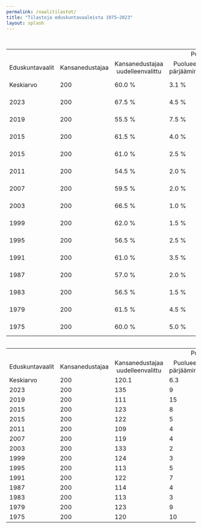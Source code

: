```yaml
---
permalink: /vaalitilastot/
title: "Tilastoja eduskuntavaaleista 1975–2023"
layout: splash
---
```


<br>

<div style="overflow-x:auto;">
<table>
<tr style="text-align:center">
  <td style="text-align:right"></td>
  <td style="text-align:center"></td>
  <td style="text-align:center"></td>
  <td colspan=2 style="text-align:center">Putoamisen syy</td>
  <td></td>
  <td></td>
</tr>
  
<tr style="text-align:center">
  <td style="text-align:right">Eduskuntavaalit</td>
  <td style="text-align:center">Kansanedustajaa</td>
  <td style="text-align:center">Kansanedustajaa<br>uudelleenvalittu</td>
  <td>Puolueen<br>pärjääminen</td>
  <td>Henkilökohtaiset<br>äänet</td>
  <td>Ei ehdolla</td>
  <td>Yhteensä</td>
</tr>
    <tr>
        <td>Keskiarvo</td>
        <td>200</td>
        <td>60.0  %</td>
        <td>3.1  %</td>
        <td>16.8  %</td>
        <td>20.1  %</td>
        <td>100.0  %</td>
    </tr>
    <tr>
        <td>2023</td>
        <td>200</td>
        <td>67.5 %</td>
        <td>4.5 %</td>
        <td>10.0 %</td>
        <td>18.0 %</td>
        <td>100.0 %</td>
    </tr>
    <tr>
        <td>2019</td>
        <td>200</td>
        <td>55.5 %</td>
        <td>7.5 %</td>
        <td>14.5 %</td>
        <td>22.5 %</td>
        <td>100.0 %</td>
    </tr>
    <tr>
        <td>2015</td>
        <td>200</td>
        <td>61.5 %</td>
        <td>4.0 %</td>
        <td>14.0 %</td>
        <td>20.5 %</td>
        <td>100.0 %</td>
    </tr>
    <tr>
        <td>2015</td>
        <td>200</td>
        <td>61.0 %</td>
        <td>2.5 %</td>
        <td>17.0 %</td>
        <td>19.5 %</td>
        <td>100.0 %</td>
    </tr>
    <tr>
        <td>2011</td>
        <td>200</td>
        <td>54.5 %</td>
        <td>2.0 %</td>
        <td>17.0 %</td>
        <td>26.5 %</td>
        <td>100.0 %</td>
    </tr>
    <tr>
        <td>2007</td>
        <td>200</td>
        <td>59.5 %</td>
        <td>2.0 %</td>
        <td>16.0 %</td>
        <td>22.5 %</td>
        <td>100.0 %</td>
    </tr>
    <tr>
        <td>2003</td>
        <td>200</td>
        <td>66.5 %</td>
        <td>1.0 %</td>
        <td>15.5 %</td>
        <td>17.0 %</td>
        <td>100.0 %</td>
    </tr>
    <tr>
        <td>1999</td>
        <td>200</td>
        <td>62.0 %</td>
        <td>1.5 %</td>
        <td>16.0 %</td>
        <td>20.5 %</td>
        <td>100.0 %</td>
    </tr>
    <tr>
        <td>1995</td>
        <td>200</td>
        <td>56.5 %</td>
        <td>2.5 %</td>
        <td>20.0 %</td>
        <td>21.0 %</td>
        <td>100.0 %</td>
    </tr>
    <tr>
        <td>1991</td>
        <td>200</td>
        <td>61.0 %</td>
        <td>3.5 %</td>
        <td>19.5 %</td>
        <td>16.0 %</td>
        <td>100.0 %</td>
    </tr>
    <tr>
        <td>1987</td>
        <td>200</td>
        <td>57.0 %</td>
        <td>2.0 %</td>
        <td>15.0 %</td>
        <td>26.0 %</td>
        <td>100.0 %</td>
    </tr>
    <tr>
        <td>1983</td>
        <td>200</td>
        <td>56.5 %</td>
        <td>1.5 %</td>
        <td>24.0 %</td>
        <td>18.0 %</td>
        <td>100.0 %</td>
    </tr>
    <tr>
        <td>1979</td>
        <td>200</td>
        <td>61.5 %</td>
        <td>4.5 %</td>
        <td>18.0 %</td>
        <td>16.0 %</td>
        <td>100.0 %</td>
    </tr>
    <tr>
        <td>1975</td>
        <td>200</td>
        <td>60.0 %</td>
        <td>5.0 %</td>
        <td>18.0 %</td>
        <td>17.0 %</td>
        <td>100.0 %</td>
    </tr>
</table>
</div>

<table>
<tr style="text-align:center">
  <td style="text-align:right"></td>
  <td style="text-align:center"></td>
  <td style="text-align:center"></td>
  <td colspan=2 style="text-align:center">Putoamisen syy</td>
  <td></td>
  <td></td>
</tr>
  
<tr style="text-align:center">
  <td style="text-align:right">Eduskuntavaalit</td>
  <td style="text-align:center">Kansanedustajaa</td>
  <td style="text-align:center">Kansanedustajaa<br>uudelleenvalittu</td>
  <td>Puolueen<br>pärjääminen</td>
  <td>Henkilökohtaiset<br>äänet</td>
  <td>Ei ehdolla</td>
  <td>Yhteensä</td>
</tr>
      <tr>
        <td>Keskiarvo</td>
        <td>200</td>
        <td>120.1</td>
        <td>6.3</td>
        <td>33.5</td>
        <td>40.1</td>
        <td>200</td>
    </tr>
    <tr>
        <td>2023</td>
        <td>200</td>
        <td>135</td>
        <td>9</td>
        <td>20</td>
        <td>36</td>
        <td>200</td>
    </tr>
    <tr>
        <td>2019</td>
        <td>200</td>
        <td>111</td>
        <td>15</td>
        <td>29</td>
        <td>45</td>
        <td>200</td>
    </tr>
    <tr>
        <td>2015</td>
        <td>200</td>
        <td>123</td>
        <td>8</td>
        <td>28</td>
        <td>41</td>
        <td>200</td>
    </tr>
    <tr>
        <td>2015</td>
        <td>200</td>
        <td>122</td>
        <td>5</td>
        <td>34</td>
        <td>39</td>
        <td>200</td>
    </tr>
    <tr>
        <td>2011</td>
        <td>200</td>
        <td>109</td>
        <td>4</td>
        <td>34</td>
        <td>53</td>
        <td>200</td>
    </tr>
    <tr>
        <td>2007</td>
        <td>200</td>
        <td>119</td>
        <td>4</td>
        <td>32</td>
        <td>45</td>
        <td>200</td>
    </tr>
    <tr>
        <td>2003</td>
        <td>200</td>
        <td>133</td>
        <td>2</td>
        <td>31</td>
        <td>34</td>
        <td>200</td>
    </tr>
    <tr>
        <td>1999</td>
        <td>200</td>
        <td>124</td>
        <td>3</td>
        <td>32</td>
        <td>41</td>
        <td>200</td>
    </tr>
    <tr>
        <td>1995</td>
        <td>200</td>
        <td>113</td>
        <td>5</td>
        <td>40</td>
        <td>42</td>
        <td>200</td>
    </tr>
    <tr>
        <td>1991</td>
        <td>200</td>
        <td>122</td>
        <td>7</td>
        <td>39</td>
        <td>32</td>
        <td>200</td>
    </tr>
    <tr>
        <td>1987</td>
        <td>200</td>
        <td>114</td>
        <td>4</td>
        <td>30</td>
        <td>52</td>
        <td>200</td>
    </tr>
    <tr>
        <td>1983</td>
        <td>200</td>
        <td>113</td>
        <td>3</td>
        <td>48</td>
        <td>36</td>
        <td>200</td>
    </tr>
    <tr>
        <td>1979</td>
        <td>200</td>
        <td>123</td>
        <td>9</td>
        <td>36</td>
        <td>32</td>
        <td>200</td>
    </tr>
    <tr>
        <td>1975</td>
        <td>200</td>
        <td>120</td>
        <td>10</td>
        <td>36</td>
        <td>34</td>
        <td>200</td>
    </tr>
</table>
